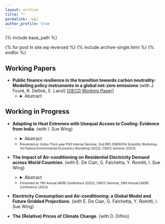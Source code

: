 ```yaml
---
layout: archive
title: ""
permalink: /wp/
author_profile: true
---
```


{% include base_path %}

{% for post in site.wp reversed %}
  {% include archive-single.html %}
{% endfor %}

## Working Papers

- **Public finance resilience in the transition towards carbon neutrality: Modelling policy instruments in a global net-zero emissions** (with J. Fouré, R. Dellink, E. Lanzi) [\[OECD Working Paper\]](https://www.oecd-ilibrary.org/environment/public-finance-resilience-in-the-transition-towards-carbon-neutrality_7f3275e0-en)
  - <details>
      <summary>Abstract</summary><p align="justify"> This paper presents a detailed economic modelling analysis of public finance in the transition towards carbon neutrality. It outlines results from a Net-Zero Emission Ambition scenario, which reflects the ambition to achieve net-zero carbon dioxide emissions globally by mid-century, using a broad and regionspecific policy package that combines various policy instruments: carbon pricing, removal of fossil fuel support, regulations in the power sector, and other policies that stimulate investments by firms and households to reduce and decarbonise energy use. The analysis relies on the OECD global computable general equilibrium ENV-Linkages model. Results show that transitioning towards carbon neutrality is feasible when considering economic and fiscal consequences. The scenario achieves carbon neutrality while maintaining continued economic growth, despite a limited negative impact on global GDP and on public revenues. The fiscal effects reflect a tradeoff between instruments that increase public revenues (carbon pricing) or reduce public expenditures (fossil fuel subsidies removal), on the one hand, and more costly instruments (subsidies) and indirect effects (tax base erosion and changes in fiscal and economic structure) on the other hand. </p></details> 
      
## Working in Progress

- **Adapting to Heat Extremes with Unequal Access to Cooling: Evidence from India**. (with I. Sue Wing) 
   - <details> 
      <summary>Abstract</summary><p align="justify"> As temperatures and income increase, household will rely more on air-conditioning to maintain thermal comfort in their dwellings. However, the access to cooling energy is highly unequal, and air-conditioning remain a luxury good in most developing countries. As heat stress harms human well-being, adequate policies are necessary to reduce cooling gaps, and protect the most vulnerable. This work focuses on India, one of the main emerging economies, where the need for space cooling technologies is prominent. First, we show the inequality in the access and use of cooling energy, and how this will develop in the future. We then provide evidence of the benefits of using air-conditioning to deal with thermal distress, and how these are distributed across Indian households. Finally, through a structural model we dispatch which policies might make air-conditioning and its usage more affordable for poorer Indian households. </p></details> 
   - <font size = "1"> Presented at: Unibo Third-year PhD Internal Seminar, 2nd ERC-ENERGYA Scientific Workshop, 1st Padova Environmental Economics Worskhop (2022), CMCC Seminar (2023) </font>

- **The Impact of Air-conditioning on Residential Electricity Demand across World Countries**. (with E. De Cian, G. Falchetta, Y. Romitti, I. Sue Wing)
  - <details> 
      <summary>Abstract</summary><p align="justify"> This paper provides the first global assessment of the energy implications of the intensive and extensive margin of adaptation through air-conditioning. Pooling household survey data from 25 countries, we employ a discrete-continuous choice econometric framework to simultaneously estimate the adoption and utilisation of air-conditioning. We show that, on average, air conditioning ownership increases households' electricity consumption by 38%, but the  effect is highly heterogeneous across income levels and across countries, revealing the importance of behaviors, practices, climate, and technologies. When contextualising the impact of space cooling with respect to other socio-economic, demographic, and climatic drivers, air-conditioning stands out as the leading determinant of electricity demand, when available. Finally, we combine our estimates with an array of last generation gridded, socio-economic and climate change scenarios to project cooling electricity demand around 2050 and unpack the contribution of individual drivers. The interplay between growing air-conditioning adoption, climate change, disposable income, and social drivers will induce global households' electricity consumption to soar. These results have repercussions on households' expenditure and welfare, environmental pollution and greenhouse gas emissions, and point at unforeseen challenges that need to be seriously addressed by policy. </p></details>
   - <font size = "1"> Presented at: 11th Annual IAERE Conference (2022), CMCC Seminar, 28th Annual EAERE Conference (2023) </font>

- **Electricity Consumption and Air-conditioning: a Global Model and Future Gridded Projections**. (with E. De Cian, G. Falchetta, Y. Romitti, I. Sue Wing)

- **The (Relative) Prices of Climate Change**. (with D. Difino)
